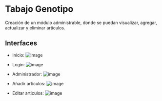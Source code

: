 #  Tabajo Genotipo
 Creación de un módulo administrable, donde se puedan visualizar, agregar, 
actualizar y eliminar artículos. 

## Interfaces
- Inicio:
  ![image](https://github.com/AdrianLino/GenotipoV2/assets/106170644/539a212f-d3f4-4e27-bbc7-8a6fdd950a93)

- Login:
  ![image](https://github.com/AdrianLino/GenotipoV2/assets/106170644/32ab8881-b024-4911-ab0d-1c30c86f7ecb)

- Administrador:
  ![image](https://github.com/AdrianLino/GenotipoV2/assets/106170644/3c6ca73c-33bd-4ac2-b2af-28de84178666)

- Añadir articulos:
 ![image](https://github.com/AdrianLino/GenotipoV2/assets/106170644/cb54de0e-89a0-43ec-ab79-0c5a3bb106ef)

- Editar articulos:
  ![image](https://github.com/AdrianLino/GenotipoV2/assets/106170644/e904df5b-5f73-4b40-98bb-31e876076f37)




  
